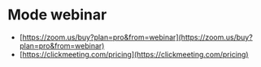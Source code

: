 # Mode webinar

* [https://zoom.us/buy?plan=pro&from=webinar](https://zoom.us/buy?plan=pro&from=webinar)
* [https://clickmeeting.com/pricing](https://clickmeeting.com/pricing)

